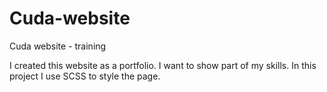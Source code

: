 # Cuda-website
Cuda website - training


I created this website as a portfolio. I want to show part of my skills. 
In this project I use SCSS to style the page. 
 
